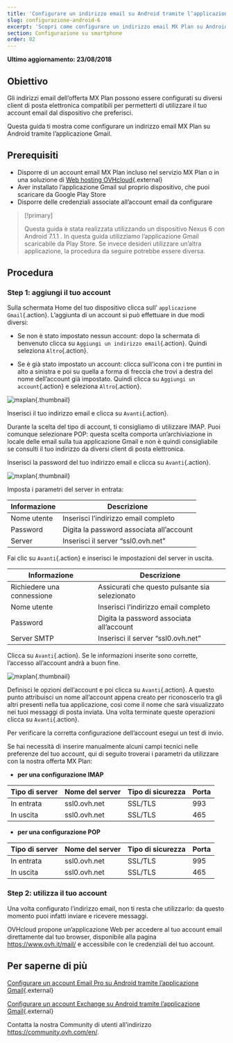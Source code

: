 ```yaml
---
title: 'Configurare un indirizzo email su Android tramite l’applicazione Gmail'
slug: configurazione-android-6
excerpt: 'Scopri come configurare un indirizzo email MX Plan su Android tramite l’applicazione Gmail'
section: Configurazione su smartphone
order: 02
---
```


**Ultimo aggiornamento: 23/08/2018**

## Obiettivo

Gli indirizzi email dell’offerta MX Plan possono essere configurati su diversi client di posta elettronica compatibili per permetterti di utilizzare il tuo account email dal dispositivo che preferisci.

Questa guida ti mostra come configurare un indirizzo email MX Plan su Android tramite l’applicazione Gmail.

## Prerequisiti

- Disporre di un account email MX Plan incluso nel servizio MX Plan o in una soluzione di [Web hosting OVHcloud](https://www.ovhcloud.com/it/web-hosting/){.external}
- Aver installato l’applicazione Gmail sul proprio dispositivo, che puoi scaricare da Google Play Store
- Disporre delle credenziali associate all’account email da configurare

> [!primary]
>
> Questa guida è stata realizzata utilizzando un dispositivo Nexus 6 con Android 7.1.1 . In questa guida utilizziamo l’applicazione Gmail scaricabile da Play Store. Se invece desideri utilizzare un’altra applicazione, la procedura da seguire potrebbe essere diversa.
>

## Procedura

### Step 1: aggiungi il tuo account

Sulla schermata Home del tuo dispositivo clicca sull’ `applicazione Gmail`{.action}. L’aggiunta di un account si può effettuare in due modi diversi:

- Se non è stato impostato nessun account: dopo la schermata di benvenuto clicca su `Aggiungi un indirizzo email`{.action}. Quindi seleziona `Altro`{.action}.

- Se è già stato impostato un account: clicca sull’icona con i tre puntini in alto a sinistra e poi su quella a forma di freccia che trovi a destra del nome dell’account già impostato.  Quindi clicca su `Aggiungi un account`{.action} e seleziona `Altro`{.action}. 

![mxplan](images/configuration-gmail-application-android-step1.png){.thumbnail}

Inserisci il tuo indirizzo email e clicca su `Avanti`{.action}.

Durante la scelta del tipo di account, ti consigliamo di utilizzare IMAP.  Puoi comunque selezionare POP: questa scelta comporta un’archiviazione in locale delle email sulla tua applicazione Gmail e non è quindi consigliabile se consulti il tuo indirizzo da diversi client di posta elettronica. 

Inserisci la password del tuo indirizzo email e clicca su `Avanti`{.action}.

![mxplan](images/configuration-gmail-application-android-step2.png){.thumbnail}

Imposta i parametri del server in entrata:

|Informazione|Descrizione| 
|---|---| 
|Nome utente|Inserisci l’indirizzo email completo|  
|Password|Digita la password associata all’account|
|Server|Inserisci il server “ssl0.ovh.net”|

Fai clic su `Avanti`{.action} e inserisci le impostazioni del server in uscita. 

|Informazione|Descrizione| 
|---|---| 
|Richiedere una connessione|Assicurati che questo pulsante sia selezionato|
|Nome utente|Inserisci l’indirizzo email completo|  
|Password|Digita la password associata all’account|
|Server SMTP|Inserisci il server “ssl0.ovh.net”|

Clicca su `Avanti`{.action}. Se le informazioni inserite sono corrette, l’accesso all’account andrà a buon fine.

![mxplan](images/configuration-gmail-application-android-step3.png){.thumbnail}

Definisci le opzioni dell’account e poi clicca su `Avanti`{.action}. A questo punto attribuisci un nome all’account appena creato per riconoscerlo tra gli altri presenti nella tua applicazione, così come il nome che sarà visualizzato nei tuoi messaggi di posta inviata. Una volta terminate queste operazioni clicca su `Avanti`{.action}.

Per verificare la corretta configurazione dell’account esegui un test di invio.

Se hai necessità di inserire manualmente alcuni campi tecnici nelle preferenze del tuo account, qui di seguito troverai i parametri da utilizzare con la nostra offerta MX Plan:

- **per una configurazione IMAP**

|Tipo di server|Nome del server|Tipo di sicurezza|Porta|
|---|---|---|---|
|In entrata|ssl0.ovh.net|SSL/TLS|993|
|In uscita|ssl0.ovh.net|SSL/TLS|465|

- **per una configurazione POP**

|Tipo di server|Nome del server|Tipo di sicurezza|Porta|
|---|---|---|---|
|In entrata|ssl0.ovh.net|SSL/TLS|995|
|In uscita|ssl0.ovh.net|SSL/TLS|465|

### Step 2: utilizza il tuo account

Una volta configurato l’indirizzo email, non ti resta che utilizzarlo: da questo momento puoi infatti inviare e ricevere messaggi.

OVHcloud propone un’applicazione Web per accedere al tuo account email direttamente dal tuo browser, disponibile alla pagina <https://www.ovh.it/mail/> e accessibile con le credenziali del tuo account.

## Per saperne di più

[Configurare un account Email Pro su Android tramite l’applicazione Gmail](https://docs.ovh.com/it/emails-pro/configurazione-android/){.external}

[Configurare un account Exchange su Android tramite l’applicazione Gmail](https://docs.ovh.com/it/microsoft-collaborative-solutions/exchange_configurazione_di_android/){.external}


Contatta la nostra Community di utenti all’indirizzo <https://community.ovh.com/en/>.